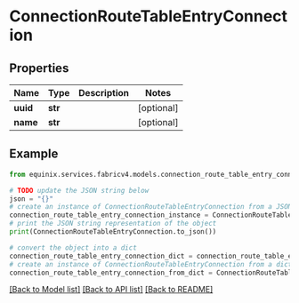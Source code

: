 # ConnectionRouteTableEntryConnection


## Properties

Name | Type | Description | Notes
------------ | ------------- | ------------- | -------------
**uuid** | **str** |  | [optional] 
**name** | **str** |  | [optional] 

## Example

```python
from equinix.services.fabricv4.models.connection_route_table_entry_connection import ConnectionRouteTableEntryConnection

# TODO update the JSON string below
json = "{}"
# create an instance of ConnectionRouteTableEntryConnection from a JSON string
connection_route_table_entry_connection_instance = ConnectionRouteTableEntryConnection.from_json(json)
# print the JSON string representation of the object
print(ConnectionRouteTableEntryConnection.to_json())

# convert the object into a dict
connection_route_table_entry_connection_dict = connection_route_table_entry_connection_instance.to_dict()
# create an instance of ConnectionRouteTableEntryConnection from a dict
connection_route_table_entry_connection_from_dict = ConnectionRouteTableEntryConnection.from_dict(connection_route_table_entry_connection_dict)
```
[[Back to Model list]](../README.md#documentation-for-models) [[Back to API list]](../README.md#documentation-for-api-endpoints) [[Back to README]](../README.md)


